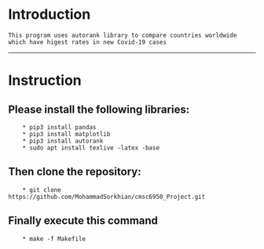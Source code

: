 # Introduction
```
This program uses autorank library to compare countries worldwide which have higest rates in new Covid-19 cases
```
--- 
# Instruction

## Please install the following libraries:
```
    * pip3 install pandas
    * pip3 install matplotlib
    * pip3 install autorank
    * sudo apt install texlive -latex -base
```

## Then clone the repository:
```
    * git clone https://github.com/MohammadSorkhian/cmsc6950_Project.git
```

## Finally execute this command
```
    * make -f Makefile
```